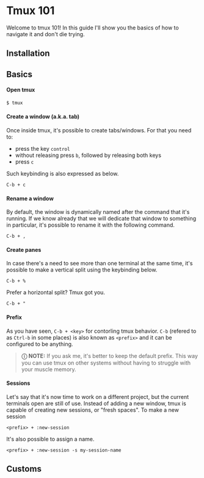 # Tmux 101
Welcome to tmux 101! In this guide I'll show you the basics of how to navigate it and don't die trying.

## Installation

## Basics

#### Open tmux

```bash
$ tmux
```

#### Create a window (a.k.a. tab)
Once inside tmux, it's possible to create tabs/windows. For that you need to:
- press the key `control`
- without releasing press `b`, followed by releasing both keys
- press `c`

Such keybinding is also expressed as below.
```
C-b + c
```

#### Rename a window
By default, the window is dynamically named after the command that it's running. If
we know already that we will dedicate that window to something in particular, it's possible
to rename it with the following command.
```
C-b + ,
```

#### Create panes
In case there's a need to see more than one terminal at the same time, it's possible
to make a vertical split using the keybinding below.
```
C-b + %
```

Prefer a horizontal split? Tmux got you.
```
C-b + "
```

#### Prefix
As you have seen, `C-b + <key>` for contorling tmux behavior. `C-b` (refered to as `Ctrl-b` in some places) is also
known as `<prefix>` and it can be configured to be anything.

> **&#9432;** **NOTE:** If you ask me, it's better to keep the default prefix.
This way you can use tmux on other systems without having to struggle with your
muscle memory.

#### Sessions
Let's say that it's now time to work on a different project, but the current terminals
open are still of use. Instead of adding a new window, tmux is capable of creating new
sessions, or "fresh spaces". To make a new session

```
<prefix> + :new-session
```

It's also possible to assign a name.
```
<prefix> + :new-session -s my-session-name
```

## Customs
